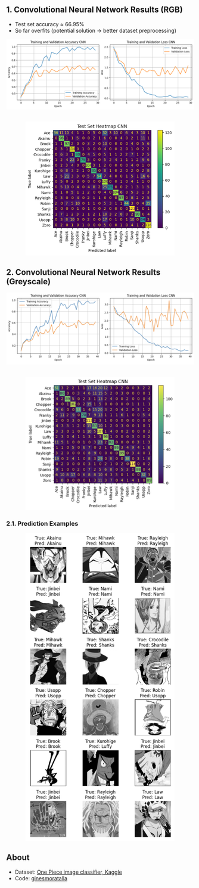 
## 1. Convolutional Neural Network Results (RGB)
- Test set accuracy $\approx$ 66.95%
- So far overfits (potential solution -> better dataset preprocessing)
  
<div align="center">
  <img src="res/CNN/cnn_loss_acc_2.png" width="750"/> 
</div>

## 

<div align = "center">
  <img src="res/CNN/cnn_test_confussion_matrix_2.png" width="400"/> 
</div>


## 2. Convolutional Neural Network Results (Greyscale)

<div align="center">
  <img src="res/CNN/CNN_Greyscale_loss_acc_1-1.png" width="750"/> 
</div>

## 

<div align = "center">
  <img src="res/CNN/CNN_greyscale_heatmap_1.png" width="400"/> 
</div>

### 2.1. Prediction Examples
<div align = "center">
  <img src="res/CNN/CNN_greyscale_examples_1.png" width="400"/> 
</div>


## About
- Dataset: [One Piece image classifier, Kaggle](https://www.kaggle.com/datasets/ibrahimserouis99/one-piece-image-classifier)
- Code: [ginesmoratalla](https://github.com/ginesmoratalla)

